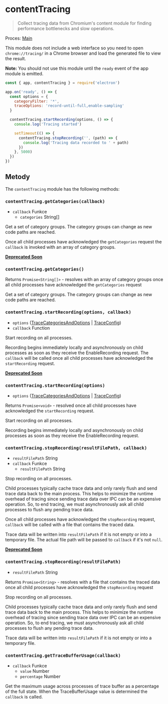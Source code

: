 # contentTracing

> Collect tracing data from Chromium's content module for finding performance bottlenecks and slow operations.

Proces: [Main](../glossary.md#main-process)

This module does not include a web interface so you need to open `chrome://tracing/` in a Chrome browser and load the generated file to view the result.

**Note:** You should not use this module until the `ready` event of the app module is emitted.

```javascript
const { app, contentTracing } = require('electron')

app.on('ready', () => {
  const options = {
    categoryFilter: '*',
    traceOptions: 'record-until-full,enable-sampling'
  }

  contentTracing.startRecording(options, () => {
    console.log('Tracing started')

    setTimeout(() => {
      contentTracing.stopRecording('', (path) => {
        console.log('Tracing data recorded to ' + path)
      })
    }, 5000)
  })
})
```

## Metody

The `contentTracing` module has the following methods:

### `contentTracing.getCategories(callback)`

* `callback` Funkce 
  * `categories` String[]

Get a set of category groups. The category groups can change as new code paths are reached.

Once all child processes have acknowledged the `getCategories` request the `callback` is invoked with an array of category groups.

**[Deprecated Soon](promisification.md)**

### `contentTracing.getCategories()`

Returns `Promise<String[]>` - resolves with an array of category groups once all child processes have acknowledged the `getCategories` request

Get a set of category groups. The category groups can change as new code paths are reached.

### `contentTracing.startRecording(options, callback)`

* `options` ([TraceCategoriesAndOptions](structures/trace-categories-and-options.md) | [TraceConfig](structures/trace-config.md))
* `callback` Function

Start recording on all processes.

Recording begins immediately locally and asynchronously on child processes as soon as they receive the EnableRecording request. The `callback` will be called once all child processes have acknowledged the `startRecording` request.

**[Deprecated Soon](promisification.md)**

### `contentTracing.startRecording(options)`

* `options` ([TraceCategoriesAndOptions](structures/trace-categories-and-options.md) | [TraceConfig](structures/trace-config.md))

Returns `Promise<void>` - resolved once all child processes have acknowledged the `startRecording` request.

Start recording on all processes.

Recording begins immediately locally and asynchronously on child processes as soon as they receive the EnableRecording request.

### `contentTracing.stopRecording(resultFilePath, callback)`

* `resultFilePath` String
* `callback` Funkce 
  * `resultFilePath` String

Stop recording on all processes.

Child processes typically cache trace data and only rarely flush and send trace data back to the main process. This helps to minimize the runtime overhead of tracing since sending trace data over IPC can be an expensive operation. So, to end tracing, we must asynchronously ask all child processes to flush any pending trace data.

Once all child processes have acknowledged the `stopRecording` request, `callback` will be called with a file that contains the traced data.

Trace data will be written into `resultFilePath` if it is not empty or into a temporary file. The actual file path will be passed to `callback` if it's not `null`.

**[Deprecated Soon](promisification.md)**

### `contentTracing.stopRecording(resultFilePath)`

* `resultFilePath` String

Returns `Promise<String>` - resolves with a file that contains the traced data once all child processes have acknowledged the `stopRecording` request

Stop recording on all processes.

Child processes typically cache trace data and only rarely flush and send trace data back to the main process. This helps to minimize the runtime overhead of tracing since sending trace data over IPC can be an expensive operation. So, to end tracing, we must asynchronously ask all child processes to flush any pending trace data.

Trace data will be written into `resultFilePath` if it is not empty or into a temporary file.

### `contentTracing.getTraceBufferUsage(callback)`

* `callback` Funkce 
  * `value` Number
  * `percentage` Number

Get the maximum usage across processes of trace buffer as a percentage of the full state. When the TraceBufferUsage value is determined the `callback` is called.